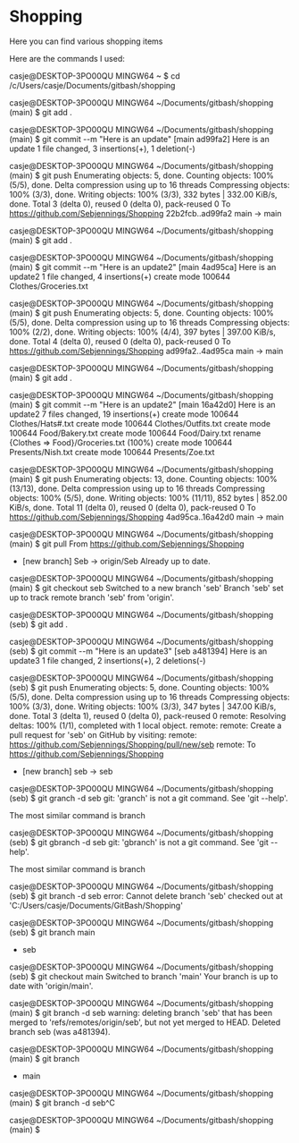 # Shopping

Here you can find various shopping items



Here are the commands I used:

casje@DESKTOP-3PO00QU MINGW64 ~
$ cd /c/Users/casje/Documents/gitbash/shopping

casje@DESKTOP-3PO00QU MINGW64 ~/Documents/gitbash/shopping (main)
$ git add .

casje@DESKTOP-3PO00QU MINGW64 ~/Documents/gitbash/shopping (main)
$ git commit --m "Here is an update"
[main ad99fa2] Here is an update
 1 file changed, 3 insertions(+), 1 deletion(-)

casje@DESKTOP-3PO00QU MINGW64 ~/Documents/gitbash/shopping (main)
$ git push
Enumerating objects: 5, done.
Counting objects: 100% (5/5), done.
Delta compression using up to 16 threads
Compressing objects: 100% (3/3), done.
Writing objects: 100% (3/3), 332 bytes | 332.00 KiB/s, done.
Total 3 (delta 0), reused 0 (delta 0), pack-reused 0
To https://github.com/Sebjennings/Shopping
   22b2fcb..ad99fa2  main -> main

casje@DESKTOP-3PO00QU MINGW64 ~/Documents/gitbash/shopping (main)
$ git add .

casje@DESKTOP-3PO00QU MINGW64 ~/Documents/gitbash/shopping (main)
$ git commit --m "Here is an update2"
[main 4ad95ca] Here is an update2
 1 file changed, 4 insertions(+)
 create mode 100644 Clothes/Groceries.txt

casje@DESKTOP-3PO00QU MINGW64 ~/Documents/gitbash/shopping (main)
$ git push
Enumerating objects: 5, done.
Counting objects: 100% (5/5), done.
Delta compression using up to 16 threads
Compressing objects: 100% (2/2), done.
Writing objects: 100% (4/4), 397 bytes | 397.00 KiB/s, done.
Total 4 (delta 0), reused 0 (delta 0), pack-reused 0
To https://github.com/Sebjennings/Shopping
   ad99fa2..4ad95ca  main -> main

casje@DESKTOP-3PO00QU MINGW64 ~/Documents/gitbash/shopping (main)
$ git add .

casje@DESKTOP-3PO00QU MINGW64 ~/Documents/gitbash/shopping (main)
$ git commit --m "Here is an update2"
[main 16a42d0] Here is an update2
 7 files changed, 19 insertions(+)
 create mode 100644 Clothes/Hats#.txt
 create mode 100644 Clothes/Outfits.txt
 create mode 100644 Food/Bakery.txt
 create mode 100644 Food/Dairy.txt
 rename {Clothes => Food}/Groceries.txt (100%)
 create mode 100644 Presents/Nish.txt
 create mode 100644 Presents/Zoe.txt

casje@DESKTOP-3PO00QU MINGW64 ~/Documents/gitbash/shopping (main)
$ git push
Enumerating objects: 13, done.
Counting objects: 100% (13/13), done.
Delta compression using up to 16 threads
Compressing objects: 100% (5/5), done.
Writing objects: 100% (11/11), 852 bytes | 852.00 KiB/s, done.
Total 11 (delta 0), reused 0 (delta 0), pack-reused 0
To https://github.com/Sebjennings/Shopping
   4ad95ca..16a42d0  main -> main

casje@DESKTOP-3PO00QU MINGW64 ~/Documents/gitbash/shopping (main)
$ git pull
From https://github.com/Sebjennings/Shopping
 * [new branch]      Seb        -> origin/Seb
Already up to date.

casje@DESKTOP-3PO00QU MINGW64 ~/Documents/gitbash/shopping (main)
$ git checkout seb
Switched to a new branch 'seb'
Branch 'seb' set up to track remote branch 'seb' from 'origin'.

casje@DESKTOP-3PO00QU MINGW64 ~/Documents/gitbash/shopping (seb)
$ git add .

casje@DESKTOP-3PO00QU MINGW64 ~/Documents/gitbash/shopping (seb)
$ git commit --m "Here is an update3"
[seb a481394] Here is an update3
 1 file changed, 2 insertions(+), 2 deletions(-)

casje@DESKTOP-3PO00QU MINGW64 ~/Documents/gitbash/shopping (seb)
$ git push
Enumerating objects: 5, done.
Counting objects: 100% (5/5), done.
Delta compression using up to 16 threads
Compressing objects: 100% (3/3), done.
Writing objects: 100% (3/3), 347 bytes | 347.00 KiB/s, done.
Total 3 (delta 1), reused 0 (delta 0), pack-reused 0
remote: Resolving deltas: 100% (1/1), completed with 1 local object.
remote:
remote: Create a pull request for 'seb' on GitHub by visiting:
remote:      https://github.com/Sebjennings/Shopping/pull/new/seb
remote:
To https://github.com/Sebjennings/Shopping
 * [new branch]      seb -> seb

casje@DESKTOP-3PO00QU MINGW64 ~/Documents/gitbash/shopping (seb)
$ git granch -d seb
git: 'granch' is not a git command. See 'git --help'.

The most similar command is
        branch

casje@DESKTOP-3PO00QU MINGW64 ~/Documents/gitbash/shopping (seb)
$ git gbranch -d seb
git: 'gbranch' is not a git command. See 'git --help'.

The most similar command is
        branch

casje@DESKTOP-3PO00QU MINGW64 ~/Documents/gitbash/shopping (seb)
$ git branch -d seb
error: Cannot delete branch 'seb' checked out at 'C:/Users/casje/Documents/GitBash/Shopping'

casje@DESKTOP-3PO00QU MINGW64 ~/Documents/gitbash/shopping (seb)
$ git branch
  main
* seb

casje@DESKTOP-3PO00QU MINGW64 ~/Documents/gitbash/shopping (seb)
$ git checkout main
Switched to branch 'main'
Your branch is up to date with 'origin/main'.

casje@DESKTOP-3PO00QU MINGW64 ~/Documents/gitbash/shopping (main)
$ git branch -d seb
warning: deleting branch 'seb' that has been merged to
         'refs/remotes/origin/seb', but not yet merged to HEAD.
Deleted branch seb (was a481394).

casje@DESKTOP-3PO00QU MINGW64 ~/Documents/gitbash/shopping (main)
$ git branch
* main

casje@DESKTOP-3PO00QU MINGW64 ~/Documents/gitbash/shopping (main)
$ git branch -d seb^C

casje@DESKTOP-3PO00QU MINGW64 ~/Documents/gitbash/shopping (main)
$